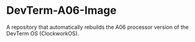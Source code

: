 # DevTerm-A06-Image
A repository that automatically rebuilds the A06 processor version of the DevTerm OS (ClockworkOS).
